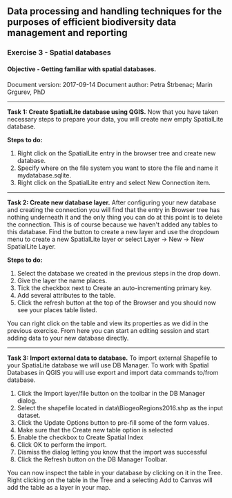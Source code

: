 ## Data processing and handling techniques for the purposes of efficient biodiversity data management and reporting
### Exercise 3 - Spatial databases
#### Objective - Getting familiar with spatial databases.
Document version: 2017-09-14
Document author: Petra Štrbenac; Marin Grgurev, PhD

---

**Task 1: Create SpatialLite database using QGIS.**
Now that you have taken necessary steps to prepare your data, you will create new empty SpatialLite database.

**Steps to do:**
1. Right click on the SpatialLite entry in the browser tree and create new database.
2. Specify where on the file system you want to store the file and name it mydatabase.sqlite.
3. Right click on the SpatialLite entry and select New Connection item.

---

**Task 2: Create new database layer.**
After configuring your new database and creating the connection you will find that the entry in Browser tree has nothing underneath it and the only thing you can do at this point is to delete the connection. This is of course because we haven't added any tables to this database.
Find the button to create a new layer and use the dropdown menu to create a new SpatialLite layer or select Layer -> New -> New SpatialLite Layer.

**Steps to do:**
1. Select the database we created in the previous steps in the drop down.
2. Give the layer the name places.
3. Tick the checkbox next to Create an auto-incrementing primary key.
4. Add several attributes to the table.
5. Click the refresh button at the top of the Browser and you should now see your places table listed.

You can right click on the table and view its properties as we did in the previous exercise. From here you can start an editing session and start adding data to your new database directly.

---

**Task 3: Import external data to database.**
To import external Shapefile to your SpatiaLite database we will use DB Manager. To work with Spatial Databases in QGIS you will use export and import data commands to/from database.

1. Click the Import layer/file button on the toolbar in the DB Manager dialog.
2. Select the shapefile located in data\BiogeoRegions2016.shp as the input dataset.
3. Click the Update Options button to pre-fill some of the form values.
4. Make sure that the Create new table option is selected
5. Enable the checkbox to Create Spatial Index
6. Click OK to perform the import.
7. Dismiss the dialog letting you know that the import was successful
8. Click the Refresh button on the DB Manager Toolbar.

You can now inspect the table in your database by clicking on it in the Tree.
Right clicking on the table in the Tree and a selecting Add to Canvas will add the table as a layer in your map.
